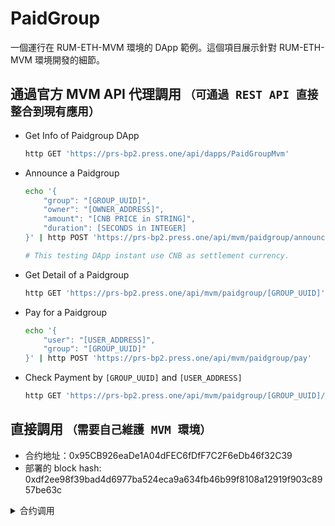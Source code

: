 # PaidGroup

一個運行在 RUM-ETH-MVM 環境的 DApp 範例。這個項目展示針對 RUM-ETH-MVM 環境開發的細節。

## 通過官方 MVM API 代理調用 `（可通過 REST API 直接整合到現有應用）`

- Get Info of Paidgroup DApp
    ```bash
    http GET 'https://prs-bp2.press.one/api/dapps/PaidGroupMvm'
    ```
- Announce a Paidgroup
    ```bash
    echo '{
        "group": "[GROUP_UUID]",
        "owner": "[OWNER_ADDRESS]",
        "amount": "[CNB PRICE in STRING]",
        "duration": [SECONDS in INTEGER]
    }' | http POST 'https://prs-bp2.press.one/api/mvm/paidgroup/announce'

    # This testing DApp instant use CNB as settlement currency.
    ```
- Get Detail of a Paidgroup
    ```bash
    http GET 'https://prs-bp2.press.one/api/mvm/paidgroup/[GROUP_UUID]'
    ```
- Pay for a Paidgroup
    ```bash
    echo '{
        "user": "[USER_ADDRESS]",
        "group": "[GROUP_UUID]"
    }' | http POST 'https://prs-bp2.press.one/api/mvm/paidgroup/pay'
    ```
- Check Payment by `[GROUP_UUID]` and `[USER_ADDRESS]`
    ```bash
    http GET 'https://prs-bp2.press.one/api/mvm/paidgroup/[GROUP_UUID]/[USER_ADDRESS]'
    ```

## 直接調用 `（需要自己維護 MVM 環境）`

- 合约地址：0x95CB926eaDe1A04dFEC6fDfF7C2F6eDb46f32C39
- 部署的 block hash: 0xdf2ee98f39bad4d6977ba524eca9a634fb46b99f8108a12919f903c8957be63c

<details>
    <summary>合约调用</summary>

### 环境说明

环境变量：
```
mvm_conf_path="mvm.toml"  # MVM 群組配置文件
keystore_path="keystore_1.json"  # 開發者微信錢包配置
new_keystore_path="keystore_2.json"  # 用於託管 MVM APP 的微信錢包配置
```

部署使用的 `keystore`，放在 `$new_keystore_path`，该 `keystore` 是通过 `mixin-cli -f $keystore_path user create app_prod_paid_group | tee $new_keystore_path` 生成的。内容如下：

```
{
  "client_id": "3f7faae9-4c73-37cc-8904-xxxxxxxxxxxx",
  "session_id": "ba77661b-002e-46ed-a592-xxxxxxxxxxxx",
  "private_key": "xxxxxxxxxxxxxxxxxxxxxxxxxxxxxxxxxxxxxxxxxxxxxxxxxxxxxxxxxxxxxxxxxxxxxxxxxxxxxxxxxxxxxx",
  "pin_token": "xxxxxxxxxxxxxxxxxxxxxxxxxxxxxxxxxxxxxxxxxxxx",
  "scope": "",
  "pin": "xxxxxx"
}
```

从上面文件中获取 `client_id`:

```
client_id=$(grep client_id $new_keystore_path | grep -Po '(\w+\-?)+' | tail -n1)
client_id_hex=$(echo $client_id | sed -e 's/-//g' -e 's/^/0x/')  # 合约中 PID 的值
```

部署合约的hash：0x1b337bd714303bad078d451e1e3977dae51124eed5e95d54cb8d6fc45a863716
合约地址：0x802d74ade2dce49f7205d2fab2196a68de10f697

### mvm publish

```
mvm publish -m $mvm_conf_path -k $new_keystore_path -a 0x802d74ADE2DCE49f7205d2fAb2196A68De10F697 -e 0x1b337bd714303bad078d451e1e3977dae51124eed5e95d54cb8d6fc45a863716
```

### mvm invoke

可以修改 `parse_extra.py` 中的值，运行该脚本生成 或 解析。

#### announce group price

```
mvm invoke -m $mvm_conf_path -k $new_keystore_path -p $client_id -e 00eea91a66b42d47eab752af98b9e6391bcc224ef7341992368fe95c82d3588ae40fbbb614000000003b9aca0001e13380
```

`-e extra` 参数说明：
- 十六进制字符串的长度是：98；49 字节
- 十六进制的前两位是 action，0 - announce group price; 1 - pay group
- 之后的32位是 `group id`，quorum 的 group id 是 uuid4，将它转换成十六进制，就是 32位十六进制的字符串
- 之后的40位是 `quorum用户地址 - eth address`，这里代表 `group owner` 的quorum address
- 之后的16位是 `group price`
- 之后的8位是有效期；比如，支付后多久过期，需要再次购买，单位是秒；(2 ** 32 -1) / (365 * 24 * 60 * 60) = 136.1925，应该也够用了

#### 支付 group 费用

```
mvm invoke -m $mvm_conf_path -k $new_keystore_path -p $client_id -e 01eea91a66b42d47eab752af98b9e6391b729d862c8a47e0600e35fd4acef14e2b00b9d0cd000000000000000000000000
```

`-e extra` 参数说明：
- 十六进制的前两位是 action，0 - announce group price; 1 - pay group
- 之后的32位是 `group id`，quorum 的 group id 是 uuid4，将它转换成十六进制，就是 32位十六进制的字符串
- 之后的40位是 `quorum用户地址 - eth address`，这里代表 `group owner` 的quorum address
- 之后的16位是 `group price`，这里是 0
- 之后的16位是有效期；比如，支付后多久过期，需要再次购买；这里为 0

### web3 invoke

参考压缩包中的 `demo.py`

</details>
